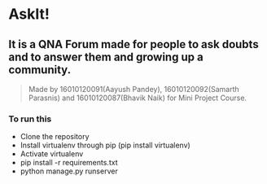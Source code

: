 # AskIt! 
## It is a QNA Forum made for people to ask doubts and to answer them and growing up a community. 

> Made by 16010120091(Aayush Pandey), 16010120092(Samarth Parasnis) and 16010120087(Bhavik Naik) for Mini Project Course.
### To run this    

* Clone the repository
* Install virtualenv through pip (pip install virtualenv)
* Activate virtualenv
* pip install -r requirements.txt
* python manage.py runserver

